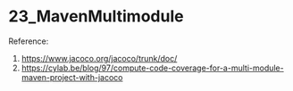 # 23_MavenMultimodule

Reference:

1. https://www.jacoco.org/jacoco/trunk/doc/
2. https://cylab.be/blog/97/compute-code-coverage-for-a-multi-module-maven-project-with-jacoco
